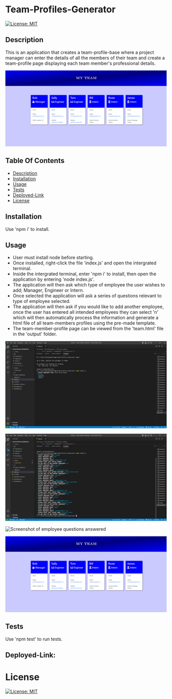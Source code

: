 # Team-Profiles-Generator
 [![License: MIT](https://img.shields.io/badge/License-MIT-yellow.svg)](https://opensource.org/licenses/MIT)

 ## Description 
This is an application that creates a team-profile-base where a project manager can enter the details of all the members of their team and create a team-profile page displaying each team member's professional details. 

![Screenshot of application](/assets/ScreenshotFour.png)

## Table Of Contents

  * [Description](#description)
  * [Installation](#installation)
  * [Usage](#usage)
  * [Tests](#tests)
  * [Deployed-Link](#deployed-link)
  * [License](#license)

## Installation 

Use 'npm i' to install.

## Usage

* User must install node before starting. 
* Once installed, right-click the file 'index.js' and open the intergrated terminal. 
* Inside the intergrated terminal, enter 'npm i' to install, then open the application by entering 'node index.js'. 
* The application will then ask which type of employee the user wishes to add; Manager, Engineer or Intern.
* Once selected the application will ask a series of questions relevant to type of employee selected. 
* The application will then ask if you would like to add another employee, once the user has entered all intended employees they can select 'n' which will then automatically process the information and generate a html file of all team-members profiles using the pre-made template. 
* The team-member-profile page can be viewed from the 'team.html' file in the 'output' folder. 

![Screenshot of how to install](/assets/ScreenshotOne.png)

![Screenshot of how to select employee](/assets/ScreenshotTwo.png)

![Screenshot of employee questions answered](//assets/ScreenshotThree.png)

![Screenshot of resulting webpage](/assets/ScreenshotFour.png)

## Tests 

Use 'npm test' to run tests. 

## Deployed-Link: 


# License 

 [![License: MIT](https://img.shields.io/badge/License-MIT-yellow.svg)](https://opensource.org/licenses/MIT)





